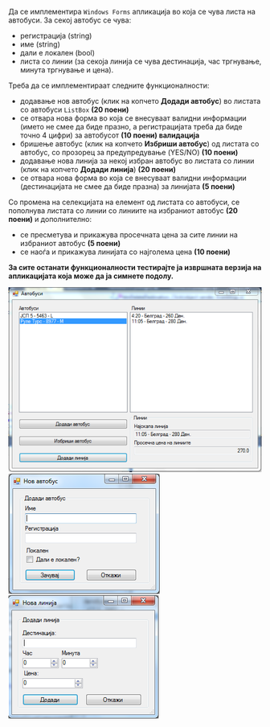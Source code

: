 Да се имплементира `Windows Forms` апликација во која се чува листа на автобуси. За секој автобус се чува:

- регистрација (string)
- име (string)
- дали е локален (bool)
- листа со линии (за секоја линија се чува дестинација, час тргнување, минута тргнување и цена).

Треба да се имплементираат следните функционалности:

- додавање нов автобус (клик на копчето **Додади автобус**) во листата со автобуси `ListBox` **(20 поени)**
 - се отвара нова форма во која се внесуваат валидни информации (името не смее да биде празно, а регистрацијата треба да биде точно 4 цифри) за автобусот **(10 поени) валидација**
- бришење автобус (клик на копчето **Избриши автобус**) од листата со автобус, со прозорец за предупредување (YES/NO) **(10 поени)**
- додавање нова линија за некој избран автобус во листата со линии (клик на копчето **Додади линија**) **(20 поени)**
 - се отвара нова форма во која се внесуваат валидни информации (дестинацијата не смее да биде празна) за линијата **(5 поени)**

Со промена на селекцијата на елемент од листата со автобуси, се пополнува листата со линии со линиите на избраниот автобус **(20 поени)** и дополнително:

- се пресметува и прикажува просечната цена за сите линии на избраниот автобус **(5 поени)**
- се наоѓа и прикажува линијата со најголема цена **(10 поени)**

**За сите останати функционалности тестирајте ја извршната верзија на апликацијата која може да ја симнете подолу.**

![enter image description here](main.PNG)
![enter image description here](new_bus.PNG)
![enter image description here](new_line.PNG)
